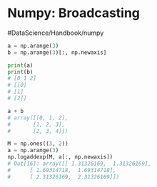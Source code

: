 # Numpy: Broadcasting
#DataScience/Handbook/numpy


```python 
a = np.arange(3)
b = np.arange(3)[:, np.newaxis]

print(a)
print(b)
# [0 1 2]
# [[0]
# [1]
# [2]]
```

```python
a + b
# array([[0, 1, 2],
#       [1, 2, 3],
#       [2, 3, 4]])
```

```python
M = np.ones((3, 2))
a = np.arange(3)
np.logaddexp(M, a[:, np.newaxis])
# Out[16]: array([[ 1.31326169,  1.31326169],
#      [ 1.69314718,  1.69314718],
#      [ 2.31326169,  2.31326169]])
```